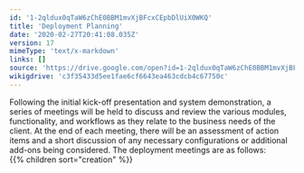 ```yaml
---
id: '1-2qldux0qTaW6zChE0BBM1mvXjBFcxCEpbDlUiX0WKQ'
title: 'Deployment Planning'
date: '2020-02-27T20:41:08.035Z'
version: 17
mimeType: 'text/x-markdown'
links: []
source: 'https://drive.google.com/open?id=1-2qldux0qTaW6zChE0BBM1mvXjBFcxCEpbDlUiX0WKQ'
wikigdrive: 'c3f35433d5ee1fae6cf6643ea463cdcb4c67750c'
---
```

Following the initial kick-off presentation and system demonstration, a series of meetings will be held to discuss and review the various modules, functionality, and workflows as they relate to the business needs of the client. At the end of each meeting, there will be an assessment of action items and a short discussion of any necessary configurations or additional add-ons being considered. The deployment meetings are as follows:  
{{% children sort="creation" %}}
